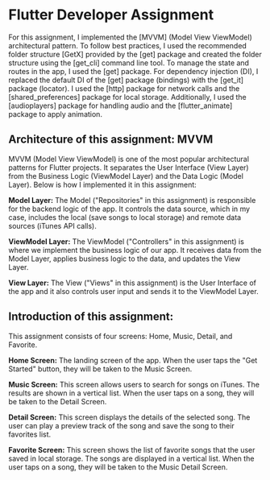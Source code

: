 # Flutter Developer Assignment

For this assignment, I implemented the [MVVM] (Model View ViewModel) architectural pattern. To follow best practices, I used the recommended folder structure [GetX] provided by the [get] package and created the folder structure using the [get_cli] command line tool. To manage the state and routes in the app, I used the [get] package. For dependency injection (DI), I replaced the default DI of the [get] package (bindings) with the [get_it] package (locator). I used the [http] package for network calls and the [shared_preferences] package for local storage. Additionally, I used the [audioplayers] package for handling audio and the [flutter_animate] package to apply animation.

## Architecture of this assignment: MVVM

MVVM (Model View ViewModel) is one of the most popular architectural patterns for Flutter projects. It separates the User Interface (View Layer) from the Business Logic (ViewModel Layer) and the Data Logic (Model Layer). Below is how I implemented it in this assignment:

<b>Model Layer:</b> The Model ("Repositories" in this assignment) is responsible for the backend logic of the app. It controls the data source, which in my case, includes the local (save songs to local storage) and remote data sources (iTunes API calls).

<b>ViewModel Layer:</b> The ViewModel ("Controllers" in this assignment) is where we implement the business logic of our app. It receives data from the Model Layer, applies business logic to the data, and updates the View Layer.

<b>View Layer:</b> The View ("Views" in this assignment) is the User Interface of the app and it also controls user input and sends it to the ViewModel Layer.

## Introduction of this assignment:

This assignment consists of four screens: Home, Music, Detail, and Favorite.

<b>Home Screen:</b> The landing screen of the app. When the user taps the "Get Started" button, they will be taken to the Music Screen.

<b>Music Screen:</b> This screen allows users to search for songs on iTunes. The results are shown in a vertical list. When the user taps on a song, they will be taken to the Detail Screen.

<b>Detail Screen:</b> This screen displays the details of the selected song. The user can play a preview track of the song and save the song to their favorites list.

<b>Favorite Screen:</b> This screen shows the list of favorite songs that the user saved in local storage. The songs are displayed in a vertical list. When the user taps on a song, they will be taken to the Music Detail Screen.
